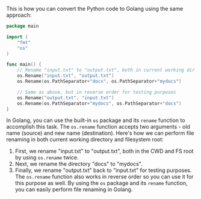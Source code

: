 This is how you can convert the Python code to Golang using the same approach:
```go
package main

import (
	"fmt"
	"os"
)

func main() {
    // Rename "input.txt" to "output.txt", both in current working dir and filesystem root
    os.Rename("input.txt", "output.txt")
    os.Rename(os.PathSeparator+"docs", os.PathSeparator+"mydocs")

    // Same as above, but in reverse order for testing purposes
    os.Rename("output.txt", "input.txt")
    os.Rename(os.PathSeparator+"mydocs", os.PathSeparator+"docs")
}
```
In Golang, you can use the built-in `os` package and its `rename` function to accomplish this task. The `os.rename` function accepts two arguments - old name (source) and new name (destination). Here's how we can perform file renaming in both current working directory and filesystem root:
1. First, we rename "input.txt" to "output.txt", both in the CWD and FS root by using `os.rename` twice.
2. Next, we rename the directory "docs" to "mydocs".
3. Finally, we rename "output.txt" back to "input.txt" for testing purposes. The `os.rename` function also works in reverse order so you can use it for this purpose as well.
By using the `os` package and its `rename` function, you can easily perform file renaming in Golang.
